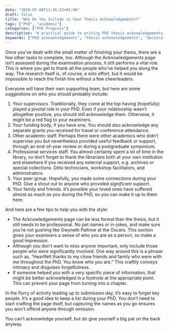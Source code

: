 ```yaml
---
date: "2020-07-08T11:36:22+01:00"
draft: false
title: "Who Do You Include in Your Thesis Acknowledgements?"
tags: ["PhD", "academic"]
categories: ["PhD Progress"]
description: "A practical guide to writing PhD thesis acknowledgements, covering who to thank from supervisors to librarians, plus style tips to strike the right professional tone. Essential advice for doctoral researchers approaching submission."
keywords: ["PhD acknowledgements", "thesis acknowledgements", "doctoral thesis", "PhD writing", "thesis submission", "academic writing", "PhD supervisors", "dissertation acknowledgements", "graduate school", "PhD completion"]
---
```


Once you’ve dealt with the small matter of finishing your thesis, there are a few other tasks to complete, too. Although the Acknowledgements page isn’t assessed during the examination process, it still performs a vital role. This is where you get to thank all the people who’ve helped you along the way. The research itself is, of course, a solo effort, but it would be impossible to reach the finish line without a few cheerleaders.

Everyone will have their own supporting team, but here are some suggestions on who you should probably include:

1. Your supervisors. Traditionally, they come at the top having (hopefully) played a pivotal role in your PhD. Even if your relationship wasn’t altogether positive, you should still acknowledge them. Otherwise, it might be a red flag to your examiners.
2. Your funding body, if you have one. You should also acknowledge any separate grants you received for travel or conference attendance.
3. Other academic staff. Perhaps there were other academics who didn’t supervise you but nevertheless provided useful feedback or support, through an end-of-year review or during a postgraduate symposium.
4. Professional services staff. You almost certainly spent a lot of time in the library, so don’t forget to thank the librarians both at your own institution and elsewhere if you received any external support, e.g. archives or special collections. Ditto technicians, workshop facilitators, and administrators. 
5. Your peer group. Hopefully, you made some connections during your PhD. Give a shout out to anyone who provided _significant_ support. 
6. Your family and friends. It’s possible your loved ones have suffered almost as much as you during the PhD, so you can make it up to them here.

And here are a few tips to help you with the style:

- The Acknowledgements page can be less formal than the thesis, but it still needs to be professional. No pet names or in-jokes, and make sure you’re not gushing like Gwyneth Paltrow at the Oscars. This section gives your examiners a sense of who you are as a person, so make a good impression.
- Although you don’t want to miss anyone important, only include those people who were significantly involved. One way around this is a phrase such as, “Heartfelt thanks to my close friends and family who were with me throughout the PhD. You know who you are.” This craftily conveys intimacy and disguises forgetfulness.
- If someone helped you with a very specific piece of information, that might be better acknowledged in a footnote at the appropriate point. This can prevent your page from turning into a chapter.

In the flurry of activity leading up to submission day, it’s easy to forget key people. It’s a good idea to keep a list during your PhD. You don’t need to start crafting the page itself, but capturing the names as you go ensures you won’t offend anyone through omission.

You can’t acknowledge yourself, but do give yourself a big pat on the back anyway.